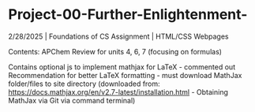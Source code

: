 # Project-00-Further-Enlightenment-
2/28/2025 | Foundations of CS Assignment | HTML/CSS Webpages

Contents:
APChem Review for units 4, 6, 7 (focusing on formulas)

Contains optional js to implement mathjax for LaTeX - commented out
Recommendation for better LaTeX formatting - must download MathJax folder/files to site directory 
(downloaded from: https://docs.mathjax.org/en/v2.7-latest/installation.html - Obtaining MathJax via Git via command terminal)
